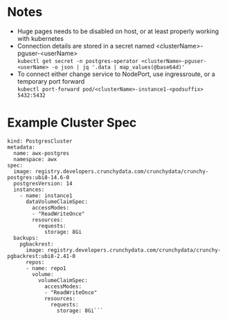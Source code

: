 # Notes

- Huge pages needs to be disabled on host, or at least properly working with kubernetes
- Connection details are stored in a secret named \<clusterName>-pguser-\<userName>
    <br/>`kubectl get secret -n postgres-operator <clusterName>-pguser-<userName> -o json | jq '.data | map_values(@base64d)'`
- To connect either change service to NodePort, use ingressroute, or a temporary port forward
    <br/> `kubectl port-forward pod/<clusterName>-instance1-<podsuffix> 5432:5432`


# Example Cluster Spec

```apiVersion: postgres-operator.crunchydata.com/v1beta1
kind: PostgresCluster
metadata:
  name: awx-postgres
  namespace: awx
spec:
  image: registry.developers.crunchydata.com/crunchydata/crunchy-postgres:ubi8-14.6-0
  postgresVersion: 14
  instances:
    - name: instance1
      dataVolumeClaimSpec:
        accessModes:
        - "ReadWriteOnce"
        resources:
          requests:
            storage: 8Gi
  backups:
    pgbackrest:
      image: registry.developers.crunchydata.com/crunchydata/crunchy-pgbackrest:ubi8-2.41-0
      repos:
      - name: repo1
        volume:
          volumeClaimSpec:
            accessModes:
            - "ReadWriteOnce"
            resources:
              requests:
                storage: 8Gi```
